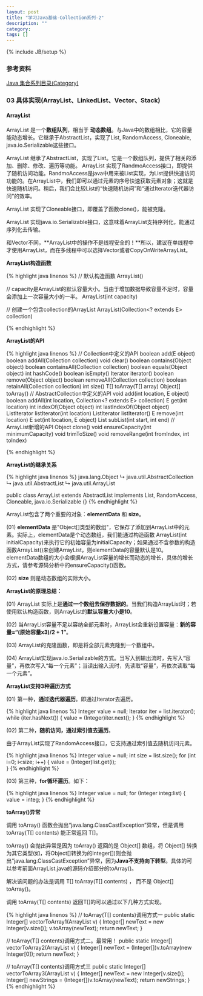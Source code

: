```yaml
---
layout: post
title: "学习Java基础-Collection系列-2"
description: ""
category: 
tags: []
---
```

{% include JB/setup %}

### 参考资料

[Java 集合系列目录(Category)](http://www.cnblogs.com/skywang12345/p/3323085.html)

### 03 具体实现(ArrayList、LinkedList、Vector、Stack)

#### ArrayList

ArrayList 是一个**数组队列**，相当于 **动态数组**。与Java中的数组相比，它的容量能动态增长。它继承于AbstractList，实现了List, RandomAccess, Cloneable, java.io.Serializable这些接口。

ArrayList 继承了AbstractList，实现了List。它是一个数组队列，提供了相关的添加、删除、修改、遍历等功能。
ArrayList 实现了RandmoAccess接口，即提供了随机访问功能。RandmoAccess是java中用来被List实现，为List提供快速访问功能的。在ArrayList中，我们即可以通过元素的序号快速获取元素对象；这就是快速随机访问。稍后，我们会比较List的“快速随机访问”和“通过Iterator迭代器访问”的效率。

ArrayList 实现了Cloneable接口，即覆盖了函数clone()，能被克隆。

ArrayList 实现java.io.Serializable接口，这意味着ArrayList支持序列化，能通过序列化去传输。

 

和Vector不同，**ArrayList中的操作不是线程安全的！**所以，建议在单线程中才使用ArrayList，而在多线程中可以选择Vector或者CopyOnWriteArrayList。

**ArrayList构造函数**

{% highlight java linenos %} 
// 默认构造函数
ArrayList()

// capacity是ArrayList的默认容量大小。当由于增加数据导致容量不足时，容量会添加上一次容量大小的一半。
ArrayList(int capacity)

// 创建一个包含collection的ArrayList
ArrayList(Collection<? extends E> collection)

{% endhighlight %}

**ArrayList的API**

{% highlight java linenos %} 
// Collection中定义的API
boolean             add(E object)
boolean             addAll(Collection<? extends E> collection)
void                clear()
boolean             contains(Object object)
boolean             containsAll(Collection<?> collection)
boolean             equals(Object object)
int                 hashCode()
boolean             isEmpty()
Iterator<E>         iterator()
boolean             remove(Object object)
boolean             removeAll(Collection<?> collection)
boolean             retainAll(Collection<?> collection)
int                 size()
<T> T[]             toArray(T[] array)
Object[]            toArray()
// AbstractCollection中定义的API
void                add(int location, E object)
boolean             addAll(int location, Collection<? extends E> collection)
E                   get(int location)
int                 indexOf(Object object)
int                 lastIndexOf(Object object)
ListIterator<E>     listIterator(int location)
ListIterator<E>     listIterator()
E                   remove(int location)
E                   set(int location, E object)
List<E>             subList(int start, int end)
// ArrayList新增的API
Object               clone()
void                 ensureCapacity(int minimumCapacity)
void                 trimToSize()
void                 removeRange(int fromIndex, int toIndex)

{% endhighlight %}


**ArrayList的继承关系**

{% highlight java linenos %} 
java.lang.Object
   ↳     java.util.AbstractCollection<E>
         ↳     java.util.AbstractList<E>
               ↳     java.util.ArrayList<E>

public class ArrayList<E> extends AbstractList<E>
        implements List<E>, RandomAccess, Cloneable, java.io.Serializable {}
{% endhighlight %}

ArrayList包含了两个重要的对象：**elementData** 和 **size**。

(01) **elementData** 是"Object[]类型的数组"，它保存了添加到ArrayList中的元素。实际上，elementData是个动态数组，我们能通过构造函数 ArrayList(int initialCapacity)来执行它的初始容量为initialCapacity；如果通过不含参数的构造函数ArrayList()来创建ArrayList，则elementData的容量默认是10。elementData数组的大小会根据ArrayList容量的增长而动态的增长，具体的增长方式，请参考源码分析中的ensureCapacity()函数。

(02) **size** 则是动态数组的实际大小。

**ArrayList的原理总结：**

(01) ArrayList 实际上是**通过一个数组去保存数据的**。当我们构造ArrayList时；若使用默认构造函数，则ArrayList的**默认容量大小是10**。

(02) 当ArrayList容量不足以容纳全部元素时，ArrayList会重新设置容量：**新的容量=“(原始容量x3)/2 + 1”**。

(03) ArrayList的克隆函数，即是将全部元素克隆到一个数组中。

(04) ArrayList实现java.io.Serializable的方式。当写入到输出流时，先写入“容量”，再依次写入“每一个元素”；当读出输入流时，先读取“容量”，再依次读取“每一个元素”。

**ArrayList支持3种遍历方式**

(01) 第一种，**通过迭代器遍历**。即通过Iterator去遍历。

{% highlight java linenos %} 
Integer value = null;
Iterator iter = list.iterator();
while (iter.hasNext()) {
    value = (Integer)iter.next();
}
{% endhighlight %}

(02) 第二种，**随机访问，通过索引值去遍历**。

由于ArrayList实现了RandomAccess接口，它支持通过索引值去随机访问元素。

{% highlight java linenos %} 
Integer value = null;
int size = list.size();
for (int i=0; i<size; i++) {
    value = (Integer)list.get(i);        
}
{% endhighlight %}

(03) 第三种，**for循环遍历**。如下：

{% highlight java linenos %} 
Integer value = null;
for (Integer integ:list) {
    value = integ;
}
{% endhighlight %}

**toArray()异常**

调用 toArray() 函数会抛出“java.lang.ClassCastException”异常，但是调用 toArray(T[] contents) 能正常返回 T[]。

toArray() 会抛出异常是因为 toArray() 返回的是 Object[] 数组，将 Object[] 转换为其它类型(如，将Object[]转换为的Integer[])则会抛出“java.lang.ClassCastException”异常，因为**Java不支持向下转型**。具体的可以参考前面ArrayList.java的源码介绍部分的toArray()。

解决该问题的办法是调用 <T> T[] toArray(T[] contents) ， 而不是 Object[] toArray()。

调用 toArray(T[] contents) 返回T[]的可以通过以下几种方式实现。

{% highlight java linenos %} 
// toArray(T[] contents)调用方式一
public static Integer[] vectorToArray1(ArrayList<Integer> v) {
    Integer[] newText = new Integer[v.size()];
    v.toArray(newText);
    return newText;
}

// toArray(T[] contents)调用方式二。最常用！
public static Integer[] vectorToArray2(ArrayList<Integer> v) {
    Integer[] newText = (Integer[])v.toArray(new Integer[0]);
    return newText;
}

// toArray(T[] contents)调用方式三
public static Integer[] vectorToArray3(ArrayList<Integer> v) {
    Integer[] newText = new Integer[v.size()];
    Integer[] newStrings = (Integer[])v.toArray(newText);
    return newStrings;
}
{% endhighlight %}